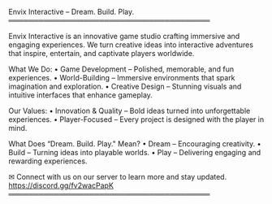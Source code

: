 Envix Interactive – Dream. Build. Play.
════════════════════════════════════════

Envix Interactive is an innovative game studio crafting immersive and engaging experiences. We turn creative ideas into interactive adventures that inspire, entertain, and captivate players worldwide.

What We Do:
• Game Development – Polished, memorable, and fun experiences.
• World-Building – Immersive environments that spark imagination and exploration.
• Creative Design – Stunning visuals and intuitive interfaces that enhance gameplay.

Our Values:
• Innovation & Quality – Bold ideas turned into unforgettable experiences.
• Player-Focused – Every project is designed with the player in mind.

What Does “Dream. Build. Play." Mean?
• Dream – Encouraging creativity.
• Build – Turning ideas into playable worlds.
• Play – Delivering engaging and rewarding experiences.

✉ Connect with us on our server to learn more and stay updated.
https://discord.gg/fv2wacPapK
════════════════════════════════════════

